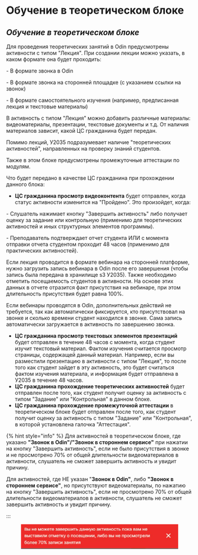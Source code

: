 # Обучение в теоретическом блоке

## _Обучение в теоретическом блоке_

Для проведения теоретических занятий в Odin предусмотрены активности с типом "Лекция". При создании лекции можно указать, в каком формате она будет проходить:

\- В формате звонка в Odin

\- В формате звонка на сторонней площадке (с указанием ссылки на звонок)

\- В формате самостоятельного изучения (например, предписанная лекция и текстовые материалы)

В активность с типом "Лекция" можно добавить различные материалы: видеоматериалы, презентации, текстовые документы и т.д. От наличия материалов зависит, какой ЦС гражданина будет передан.

Помимо лекций, У2035 подразумевает наличие "теоретических активностей", направленных на проверку знаний студентов.&#x20;

Также в этом блоке предусмотрены промежуточные аттестации по модулям.

Что будет передано в качестве ЦС гражданина при прохождении данного блока:

* **ЦС гражданина просмотр видеоконтента** будет отправлен, когда статус активности изменится на "Пройдено". Это произойдет, когда:

\- Слушатель нажимает кнопку "Завершить активность" либо получает оценку за задание или контрольную (применимо для теоретических активностей и иных структурных элементов программы).

\- Преподаватель подтверждает отчет студента ИЛИ с момента отправки отчета студентом проходит 48 часов (применимо для практических активностей).

Если лекция проводится в формате вебинара на сторонней платформе, нужно загрузить запись вебинара в Odin после его завершения (чтобы запись была передана в хранилище s3 У2035). Также необходимо отметить посещаемость студентов в активности. На основе этих данных в отчете отразится факт присутствия на вебинаре, при этом длительность присутствия будет равна 100%.

Если вебинары проводятся в Odin, дополнительных действий не требуется, так как автоматически фиксируется, кто присутствовал на звонке и сколько времени студент находился в звонке. Сама запись автоматически загружается в активность по завершению звонка.

* **ЦС гражданина просмотр текстовых элементов презентаций** будет отправлен в течение 48 часов с момента, когда студент изучит текстовый материал. Фактом изучения считается просмотр страницы, содержащей данный материал. Например, если вы разместили презентацию в активности с типом "Лекция", то после того как студент зайдет в эту активность, это будет считаться фактом изучения материала, и информация будет отправлена в У2035 в течение 48 часов.
* **ЦС гражданина прохождение теоретических активностей** будет отправлен после того, как студент получит оценку за активность с типом "Задание" или "Контрольная" в данном блоке.
* **ЦС гражданина прохождение промежуточной аттестации** в теоретическом блоке будет отправлен после того, как студент получит оценку за активность с типом "Задание" или "Контрольная", в которой установлена галочка "Аттестация".

{% hint style="info" %}
Для активностей в теоретическом блоке, где указано **"Звонок в Odin"/"Звонок в стороннем сервисе"** при нажатии на кнопку "Завершить активность", если не было присутствия в звонке и не просмотрено 70% от общей длительности видеоматериалов в активности, слушатель не сможет завершить активность и увидит причину.

Для активностей, где НЕ указан "**Звонок в Odin"**, либо **"Звонок в стороннем сервисе"**, но присутствуют видеоматериалы, по нажатию на кнопку "Завершить активность", если не просмотрено 70% от общей длительности видеоматериалов в активности, слушатель не сможет завершить активность и увидит причину.

:::

<figure><img src="../.gitbook/assets/image (51).png" alt=""><figcaption></figcaption></figure>

